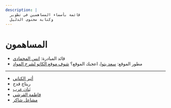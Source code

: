 ```yaml
---
description: |
  قائمة بأسماء المساهمين في تطوير
  وكتابة محتوى الدليل
---
```


# المساهمون

- قائد المبادرة: [انس المحمادي](https://x.com/itsanas121)
- مطور الموقع: [سعد بتوا](https://x.com/SaadBatwa)، اعجبك الموقع؟ [شوف موقع الكاتو لشرح المواد](http://elcato.sb.sa/)

---

- [أثير الكناني](https://x.com/oiixp1?s=21\&t=jToG3EY5bt8KbjGfcDSnWQ)
- ريتاج قدح
- [بَنان عرب](https://x.com/e_bananarab?t=N-Jjv8_1S9HCN2oagdOwlg\&s=09)
- [فاطمة القرشي](https://www.linkedin.com/in/fatimah-alqurashi-60b496330?utm_source=share\&utm_campaign=share_via\&utm_content=profile\&utm_medium=ios_app)
- [مشاعل شاكر]()
